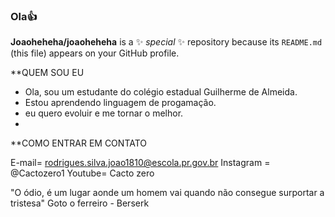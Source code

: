 ### Ola👍
**Joaoheheha/joaoheheha** is a ✨ _special_ ✨ repository because its `README.md` (this file) appears on your GitHub profile.

**QUEM SOU EU

- Ola, sou um estudante do colégio estadual Guilherme de Almeida.
 - Estou aprendendo linguagem de progamação.
 - eu quero evoluir e me tornar o melhor.
 - 
**COMO ENTRAR EM CONTATO

E-mail= rodrigues.silva.joao1810@escola.pr.gov.br
Instagram = @Cactozero1
Youtube= Cacto zero

"O ódio, é um lugar aonde um homem vai quando não consegue surportar a tristesa"
Goto o ferreiro - Berserk
